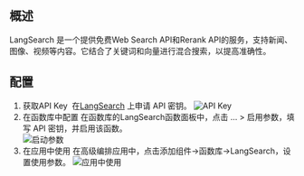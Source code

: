 ## 概述

LangSearch 是一个提供免费Web Search API和Rerank API的服务，支持新闻、图像、视频等内容。它结合了关键词和向量进行混合搜索，以提高准确性。


## 配置

1. 获取API Key 
在[LangSearch](https://langsearch.com/overview) 上申请 API 密钥。
![API Key](/ui/tool/img/langsearch_APIKey.jpg)
2. 在函数库中配置
在函数库的LangSearch函数面板中，点击 … > 启用参数，填写 API 密钥，并启用该函数。   
![启动参数](/ui/tool/img/langsearch_setting.jpg)
3. 在应用中使用
在高级编排应用中，点击添加组件->函数库->LangSearch，设置使用参数。
![应用中使用](/ui/tool/img/langsearch_app_used.jpg)
 